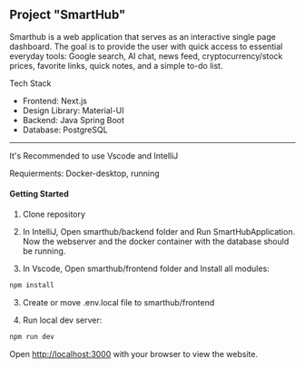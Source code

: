 ## Project "SmartHub"

Smarthub is a web application that serves as an interactive single page dashboard.
The goal is to provide the user with quick access to essential everyday tools: Google search, AI chat, news feed, cryptocurrency/stock prices, favorite links, quick notes, and a simple to-do list.

Tech Stack
* Frontend: Next.js
* Design Library: Material-UI
* Backend: Java Spring Boot
* Database: PostgreSQL

-------------------------------------
It's Recommended to use Vscode and IntelliJ

Requierments:
Docker-desktop, running

#### Getting Started

1. Clone repository
2. In IntelliJ, Open smarthub/backend folder and Run SmartHubApplication.
Now the webserver and the docker container with the database should be running.

3. In Vscode, Open smarthub/frontend folder and Install all modules:
```bash
npm install

```
3. Create or move .env.local file to smarthub/frontend


4. Run local dev server:
```bash
npm run dev

```

Open [http://localhost:3000](http://localhost:3000) with your browser to view the website.
